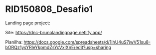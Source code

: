 # RID150808_Desafio1

Landing page project:

Site: https://dnc-brunolandingpage.netlify.app/

Planilha: https://docs.google.com/spreadsheets/d/1IhU4uS7jwV51su8-bORQz1ysYRleYkpmdZsYcVxIXnE/edit?usp=sharing

